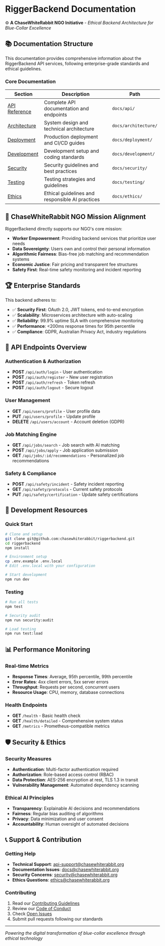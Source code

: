# RiggerBackend Documentation

⚙️ **A ChaseWhiteRabbit NGO Initiative** - *Ethical Backend Architecture for Blue-Collar Excellence*

## 📚 Documentation Structure

This documentation provides comprehensive information about the RiggerBackend API services, following enterprise-grade standards and ethical guidelines.

### Core Documentation

| Section | Description | Path |
|---------|-------------|------|
| [API Reference](./api/) | Complete API documentation and endpoints | `docs/api/` |
| [Architecture](./architecture/) | System design and technical architecture | `docs/architecture/` |
| [Deployment](./deployment/) | Production deployment and CI/CD guides | `docs/deployment/` |
| [Development](./development/) | Development setup and coding standards | `docs/development/` |
| [Security](./security/) | Security guidelines and best practices | `docs/security/` |
| [Testing](./testing/) | Testing strategies and guidelines | `docs/testing/` |
| [Ethics](./ethics/) | Ethical guidelines and responsible AI practices | `docs/ethics/` |

## 🎯 ChaseWhiteRabbit NGO Mission Alignment

RiggerBackend directly supports our NGO's core mission:

- **Worker Empowerment**: Providing backend services that prioritize user needs
- **Data Sovereignty**: Users own and control their personal information
- **Algorithmic Fairness**: Bias-free job matching and recommendation systems
- **Economic Justice**: Fair pricing and transparent fee structures
- **Safety First**: Real-time safety monitoring and incident reporting

## 🏆 Enterprise Standards

This backend adheres to:

- ✅ **Security First**: OAuth 2.0, JWT tokens, end-to-end encryption
- ✅ **Scalability**: Microservices architecture with auto-scaling
- ✅ **Reliability**: 99.9% uptime SLA with comprehensive monitoring
- ✅ **Performance**: <200ms response times for 95th percentile
- ✅ **Compliance**: GDPR, Australian Privacy Act, industry regulations

## 🔗 API Endpoints Overview

### Authentication & Authorization
- **POST** `/api/auth/login` - User authentication
- **POST** `/api/auth/register` - New user registration
- **POST** `/api/auth/refresh` - Token refresh
- **POST** `/api/auth/logout` - Secure logout

### User Management
- **GET** `/api/users/profile` - User profile data
- **PUT** `/api/users/profile` - Update profile
- **DELETE** `/api/users/account` - Account deletion (GDPR)

### Job Matching Engine
- **GET** `/api/jobs/search` - Job search with AI matching
- **POST** `/api/jobs/apply` - Job application submission
- **GET** `/api/jobs/:id/recommendations` - Personalized job recommendations

### Safety & Compliance
- **POST** `/api/safety/incident` - Safety incident reporting
- **GET** `/api/safety/protocols` - Current safety protocols
- **PUT** `/api/safety/certification` - Update safety certifications

## 🔧 Development Resources

### Quick Start
```bash
# Clone and setup
git clone git@github.com:chasewhiterabbit/riggerbackend.git
cd riggerbackend
npm install

# Environment setup
cp .env.example .env.local
# Edit .env.local with your configuration

# Start development
npm run dev
```

### Testing
```bash
# Run all tests
npm test

# Security audit
npm run security:audit

# Load testing
npm run test:load
```

## 📊 Performance Monitoring

### Real-time Metrics
- **Response Times**: Average, 95th percentile, 99th percentile
- **Error Rates**: 4xx client errors, 5xx server errors
- **Throughput**: Requests per second, concurrent users
- **Resource Usage**: CPU, memory, database connections

### Health Endpoints
- **GET** `/health` - Basic health check
- **GET** `/health/detailed` - Comprehensive system status
- **GET** `/metrics` - Prometheus-compatible metrics

## 🛡️ Security & Ethics

### Security Measures
- **Authentication**: Multi-factor authentication required
- **Authorization**: Role-based access control (RBAC)
- **Data Protection**: AES-256 encryption at rest, TLS 1.3 in transit
- **Vulnerability Management**: Automated dependency scanning

### Ethical AI Principles
- **Transparency**: Explainable AI decisions and recommendations
- **Fairness**: Regular bias auditing of algorithms
- **Privacy**: Data minimization and user consent
- **Accountability**: Human oversight of automated decisions

## 📞 Support & Contribution

### Getting Help
- **Technical Support**: api-support@chasewhiterabbit.org
- **Documentation Issues**: docs@chasewhiterabbit.org
- **Security Concerns**: security@chasewhiterabbit.org
- **Ethics Questions**: ethics@chasewhiterabbit.org

### Contributing
1. Read our [Contributing Guidelines](../CONTRIBUTING.md)
2. Review our [Code of Conduct](./ethics/)
3. Check [Open Issues](https://github.com/chasewhiterabbit/riggerbackend/issues)
4. Submit pull requests following our standards

---

*Powering the digital transformation of blue-collar excellence through ethical technology*
